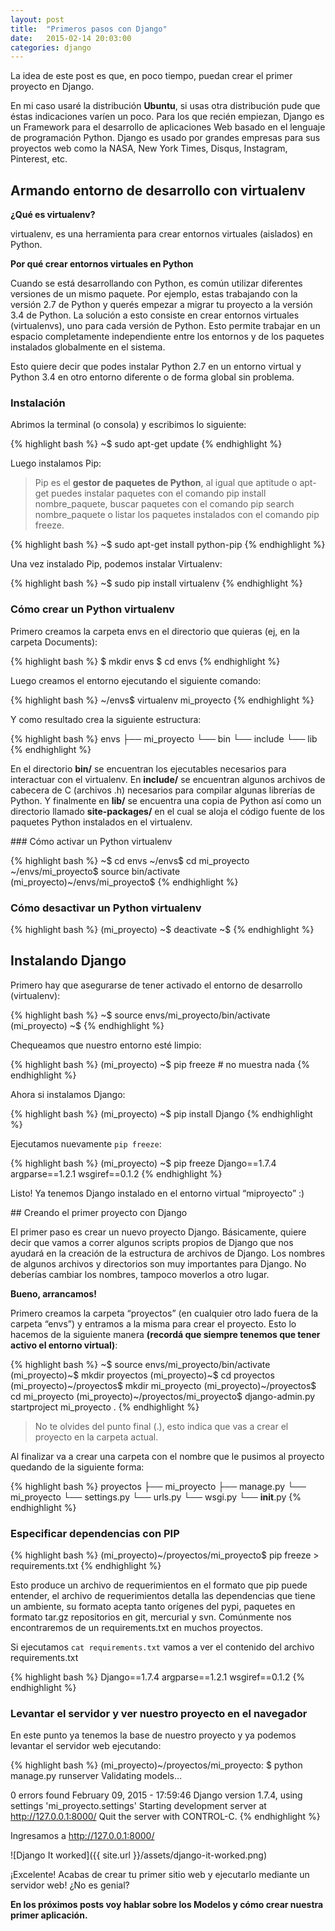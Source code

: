 ```yaml
---
layout: post
title:  "Primeros pasos con Django"
date:   2015-02-14 20:03:00
categories: django
---
```

La idea de este post es que, en poco tiempo, puedan crear el primer proyecto en Django.

En mi caso usaré la distribución **Ubuntu**, si usas otra distribución pude que éstas indicaciones varíen un poco. Para los que recién empiezan, Django es un Framework para el desarrollo de aplicaciones Web basado en el lenguaje de programación Python. Django es usado por grandes empresas para sus proyectos web como la NASA, New York Times, Disqus, Instagram, Pinterest, etc.

## Armando entorno de desarrollo con virtualenv

**¿Qué es virtualenv?**

virtualenv, es una herramienta para crear entornos virtuales (aislados) en Python.

**Por qué crear entornos virtuales en Python**

Cuando se está desarrollando con Python, es común utilizar diferentes versiones de un mismo paquete. Por ejemplo, estas trabajando con la versión 2.7 de Python y querés empezar a migrar tu proyecto a la versión 3.4 de Python. La solución a esto consiste en crear entornos virtuales (virtualenvs), uno para cada versión de Python. Esto permite trabajar en un espacio completamente independiente entre los entornos y de los paquetes instalados globalmente en el sistema.

Esto quiere decir que podes instalar Python 2.7 en un entorno virtual y Python 3.4 en otro entorno diferente o de forma global sin problema.

### Instalación

Abrimos la terminal (o consola) y escribimos lo siguiente:

{% highlight bash %}
~$ sudo apt-get update
{% endhighlight %}

Luego instalamos Pip:

> Pip es el **gestor de paquetes de Python**, al igual que aptitude o apt-get puedes instalar paquetes con el comando pip install nombre_paquete, buscar paquetes con el comando pip search nombre_paquete o listar los paquetes instalados con el comando pip freeze.

{% highlight bash %}
~$ sudo apt-get install python-pip
{% endhighlight %}

Una vez instalado Pip, podemos instalar Virtualenv:

{% highlight bash %}
~$ sudo pip install virtualenv
{% endhighlight %}

### Cómo crear un Python virtualenv

Primero creamos la carpeta envs en el directorio que quieras (ej, en la carpeta Documents):

{% highlight bash %}
$ mkdir envs
$ cd envs
{% endhighlight %}

Luego creamos el entorno ejecutando el siguiente comando:

{% highlight bash %}
~/envs$ virtualenv mi_proyecto
{% endhighlight %}

Y como resultado crea la siguiente estructura:

{% highlight bash %}
envs
  ├── mi_proyecto
        └── bin
        └── include
        └── lib
{% endhighlight %}

En el directorio **bin/** se encuentran los ejecutables necesarios para interactuar con el virtualenv. En **include/** se encuentran algunos archivos de cabecera de C (archivos .h) necesarios para compilar algunas librerías de Python. Y finalmente en **lib/** se encuentra una copia de Python así como un directorio llamado **site-packages/** en el cual se aloja el código fuente de los paquetes Python instalados en el virtualenv.

### Cómo activar un Python virtualenv

{% highlight bash %}
~$ cd envs
~/envs$ cd mi_proyecto
~/envs/mi_proyecto$ source bin/activate
(mi_proyecto)~/envs/mi_proyecto$
{% endhighlight %}

### Cómo desactivar un Python virtualenv

{% highlight bash %}
(mi_proyecto) ~$ deactivate
~$
{% endhighlight %}

## Instalando Django

Primero hay que asegurarse de tener activado el entorno de desarrollo (virtualenv):

{% highlight bash %}
~$ source envs/mi_proyecto/bin/activate
(mi_proyecto) ~$
{% endhighlight %}

Chequeamos que nuestro entorno esté limpio:

{% highlight bash %}
(mi_proyecto) ~$ pip freeze         # no muestra nada
{% endhighlight %}

Ahora si instalamos Django:

{% highlight bash %}
(mi_proyecto) ~$ pip install Django
{% endhighlight %}

Ejecutamos nuevamente `pip freeze`:

{% highlight bash %}
(mi_proyecto) ~$ pip freeze
Django==1.7.4
argparse==1.2.1
wsgiref==0.1.2
{% endhighlight %}

Listo! Ya tenemos Django instalado en el entorno virtual “miproyecto” :)

## Creando el primer proyecto con Django

El primer paso es crear un nuevo proyecto Django. Básicamente, quiere decir que vamos a correr algunos scripts propios de Django que nos ayudará en la creación de la estructura de archivos de Django.
Los nombres de algunos archivos y directorios son muy importantes para Django. No deberías cambiar los nombres, tampoco moverlos a otro lugar.

**Bueno, arrancamos!**

Primero creamos la carpeta “proyectos” (en cualquier otro lado fuera de la carpeta “envs”) y entramos a la misma para crear el proyecto. Esto lo hacemos de la siguiente manera **(recordá que siempre tenemos que tener activo el entorno virtual)**: 

{% highlight bash %}
~$ source envs/mi_proyecto/bin/activate
(mi_proyecto)~$ mkdir proyectos
(mi_proyecto)~$ cd proyectos
(mi_proyecto)~/proyectos$ mkdir mi_proyecto
(mi_proyecto)~/proyectos$ cd mi_proyecto
(mi_proyecto)~/proyectos/mi_proyecto$ django-admin.py startproject mi_proyecto .
{% endhighlight %}

> No te olvides del punto final (.), esto indica que vas a crear el proyecto en la carpeta actual.

Al finalizar va a crear una carpeta con el nombre que le pusimos al proyecto quedando de la siguiente forma:

{% highlight bash %}
proyectos
  ├── mi_proyecto
     ├── manage.py
     └── mi_proyecto
             └── settings.py
             └── urls.py
             └── wsgi.py
             └── __init__.py
{% endhighlight %}

### Especificar dependencias con PIP

{% highlight bash %}
(mi_proyecto)~/proyectos/mi_proyecto$ pip freeze > requirements.txt
{% endhighlight %}

Esto produce un archivo de requerimientos en el formato que pip puede entender, el archivo de requerimientos detalla las dependencias que tiene un ambiente, su formato acepta tanto orígenes del pypi, paquetes en formato tar.gz repositorios en git, mercurial y svn. Comúnmente nos encontraremos de un requirements.txt en muchos proyectos.

Si ejecutamos `cat requirements.txt` vamos a ver el contenido del archivo requirements.txt

{% highlight bash %}
Django==1.7.4
argparse==1.2.1
wsgiref==0.1.2
{% endhighlight %}

### Levantar el servidor y ver nuestro proyecto en el navegador

En este punto ya tenemos la base de nuestro proyecto y ya podemos levantar el servidor web ejecutando:

{% highlight bash %}
(mi_proyecto)~/proyectos/mi_proyecto: $ python manage.py runserver
Validating models...

0 errors found
February 09, 2015 - 17:59:46
Django version 1.7.4, using settings 'mi_proyecto.settings'
Starting development server at http://127.0.0.1:8000/
Quit the server with CONTROL-C.
{% endhighlight %}

Ingresamos a http://127.0.0.1:8000/

![Django It worked]({{ site.url }}/assets/django-it-worked.png)

¡Excelente! Acabas de crear tu primer sitio web y ejecutarlo mediante un servidor web! ¿No es genial?

**En los próximos posts voy hablar sobre los Modelos y cómo crear nuestra primer aplicación.**
